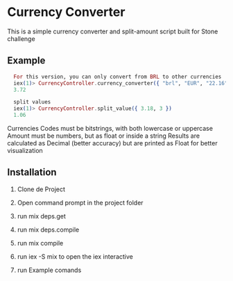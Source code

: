 # Currency Converter

This is a simple currency converter and split-amount script built for Stone challenge

## Example

```elixir
  For this version, you can only convert from BRL to other currencies
  iex(1)> CurrencyController.currency_converter({ "brl", "EUR", "22.16" })
  3.72

  split values
  iex(1)> CurrencyController.split_value({ 3.18, 3 })
  1.06
```

Currencies Codes must be bitstrings, with both lowercase or uppercase
Amount must be numbers, but as float or inside a string
Results are calculated as Decimal (better accuracy) but are printed as Float for better visualization


## Installation

  1. Clone de Project

  2. Open command prompt in the project folder

  3. run mix deps.get

  4. run mix deps.compile

  5. run mix compile

  6. run iex -S mix to open the iex interactive

  7. run Example comands
